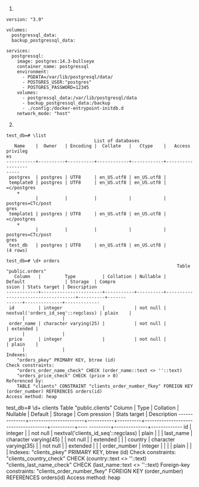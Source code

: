 1.
```
version: "3.9"

volumes:
  postgressql_data:  
  backup_postgressql_data:

services:
  postgressql:
    image: postgres:14.3-bullseye
    container_name: postgressql
    environment:
      - PGDATA=/var/lib/postgresql/data/
      - POSTGRES_USER:"postgres"
      - POSTGRES_PASSWORD=12345
    volumes:
      - postgressql_data:/var/lib/postgresql/data
      - backup_postgressql_data:/backup
      - ./config:/docker-entrypoint-initdb.d
    network_mode: "host"
```
2.
```
test_db=# \list
                                 List of databases
   Name    |  Owner   | Encoding |  Collate   |   Ctype    |   Access privileg
es
-----------+----------+----------+------------+------------+------------------
-----
 postgres  | postgres | UTF8     | en_US.utf8 | en_US.utf8 |
 template0 | postgres | UTF8     | en_US.utf8 | en_US.utf8 | =c/postgres
    +
           |          |          |            |            | postgres=CTc/post
gres
 template1 | postgres | UTF8     | en_US.utf8 | en_US.utf8 | =c/postgres
    +
           |          |          |            |            | postgres=CTc/post
gres
 test_db   | postgres | UTF8     | en_US.utf8 | en_US.utf8 |
(4 rows)
```
```
test_db=# \d+ orders
                                                                Table "public.orders"
   Column   |         Type          | Collation | Nullable |              Default               | Storage  | Compre
ssion | Stats target | Description
------------+-----------------------+-----------+----------+------------------------------------+----------+-------
------+--------------+-------------
 id         | integer               |           | not null | nextval('orders_id_seq'::regclass) | plain    |
      |              |
 order_name | character varying(25) |           | not null |                                    | extended |
      |              |
 price      | integer               |           | not null |                                    | plain    |
      |              |
Indexes:
    "orders_pkey" PRIMARY KEY, btree (id)
Check constraints:
    "orders_order_name_check" CHECK (order_name::text <> ''::text)
    "orders_price_check" CHECK (price > 0)
Referenced by:
    TABLE "clients" CONSTRAINT "clients_order_number_fkey" FOREIGN KEY (order_number) REFERENCES orders(id)
Access method: heap
```
test_db=# \d+ clients
                                                                 Table "public.clients"
    Column    |         Type          | Collation | Nullable |               Default               | Storage  | Com
pression | Stats target | Description
--------------+-----------------------+-----------+----------+-------------------------------------+----------+----
---------+--------------+-------------
 id           | integer               |           | not null | nextval('clients_id_seq'::regclass) | plain    |
         |              |
 last_name    | character varying(45) |           | not null |                                     | extended |
         |              |
 country      | character varying(35) |           | not null |                                     | extended |
         |              |
 order_number | integer               |           |          |                                     | plain    |
         |              |
Indexes:
    "clients_pkey" PRIMARY KEY, btree (id)
Check constraints:
    "clients_country_check" CHECK (country::text <> ''::text)
    "clients_last_name_check" CHECK (last_name::text <> ''::text)
Foreign-key constraints:
    "clients_order_number_fkey" FOREIGN KEY (order_number) REFERENCES orders(id)
Access method: heap
```

